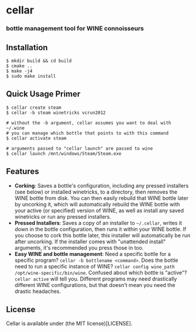 # cellar
### bottle management tool for WINE connoisseurs

## Installation

    $ mkdir build && cd build
    $ cmake ..
    $ make -j4
    $ sudo make install

## Quick Usage Primer

    $ cellar create steam
    $ cellar -b steam winetricks vcrun2012

    # without the -b argument, cellar assumes you want to deal with ~/.wine
    # you can manage which bottle that points to with this command
    $ cellar activate steam

    # arguments passed to "cellar launch" are passed to wine
    $ cellar launch /mnt/windows/Steam/Steam.exe

## Features
* **Corking**: Saves a bottle's configuration, including any pressed installers (see below) or installed winetricks, to a directory, then removes the WINE bottle from disk.
  You can then easily rebuild that WINE bottle later by uncorking it, which will automatically rebuild the WINE bottle with your active (or specified) version of WINE, as
  well as install any saved winetricks or run any pressed installers.
* **Pressed Installers**: Saves a copy of an installer to `~/.cellar`, writes it down in the bottle configuration, then runs it within your WINE bottle. If you choose to
  cork this bottle later, this installer will automatically be run after uncorking. If the installer comes with "unattended install" arguments, it's recommended you press
  those in too.
* **Easy WINE and bottle management**: Need a specific bottle for a specific program? `cellar -b bottlename <command>`. Does the bottle need to run a specific instance of
  WINE? `cellar config wine_path /opt/wine-specific/bin/wine`. Confused about which bottle is "active"? `cellar active` will tell you. Different programs may need drastically
  different WINE configurations, but that doesn't mean you need the drastic headaches.

## License
Cellar is available under (the MIT license)[LICENSE].
